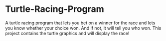 # Turtle-Racing-Program
A turtle racing program that lets you bet on a winner for the race and lets you know whether your choice won. And if not, it will tell you who won. This project contains the turtle graphics and will display the race!
